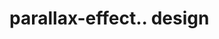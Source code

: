 # parallax-effect.. design                                                                                                                                                                                     

